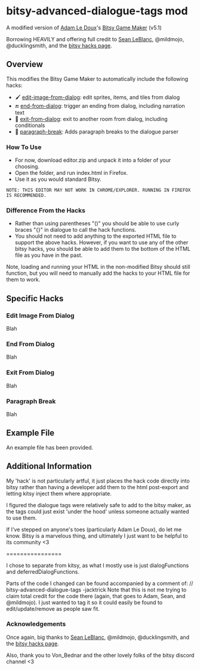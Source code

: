 
# bitsy-advanced-dialogue-tags mod

A modified version of [Adam Le Doux](https://twitter.com/adamledoux)'s [Bitsy Game Maker](https://ledoux.itch.io/bitsy) (v5.1)

Borrowing HEAVILY and offering full credit to [Sean LeBlanc](https://github.com/seleb), @mildmojo, @ducklingsmith, and the [bitsy hacks page](https://github.com/seleb/bitsy-hacks).

## Overview

This modifies the Bitsy Game Maker to automatically include the following hacks:

* :paintbrush: [edit-image-from-dialog](https://github.com/seleb/bitsy-hacks/blob/master/dist/edit%20image%20from%20dialog.js): edit sprites, items, and tiles from dialog 
* :end: [end-from-dialog](https://github.com/seleb/bitsy-hacks/blob/master/dist/end-from-dialog.js): trigger an ending from dialog, including narration text
* :door: [exit-from-dialog](https://github.com/seleb/bitsy-hacks/blob/master/dist/exit-from-dialog.js): exit to another room from dialog, including conditionals
* :page_with_curl: [paragraph-break](https://github.com/seleb/bitsy-hacks/blob/master/dist/paragraph-break.js): Adds paragraph breaks to the dialogue parser


### How To Use

* For now, download editor.zip and unpack it into a folder of your choosing.
* Open the folder, and run index.html in Firefox.
* Use it as you would standard Bitsy.

```
NOTE: THIS EDITOR MAY NOT WORK IN CHROME/EXPLORER. RUNNING IN FIREFOX IS RECOMMENDED.
```

### Difference From the Hacks

* Rather than using parentheses "()" you should be able to use curly braces "{}" in dialogue to call the hack functions.
* You should not need to add anything to the exported HTML file to support the above hacks. However, if you want to use any of the other bitsy hacks, you should be able to add them to the bottom of the HTML file as you have in the past.

Note, loading and running your HTML in the non-modified Bitsy should still function, but you will need to manually add the hacks to your HTML file for them to work.

## Specific Hacks

### Edit Image From Dialog
Blah

### End From Dialog
Blah

### Exit From Dialog
Blah

### Paragraph Break
Blah

## Example File
An example file has been provided.

## Additional Information

My 'hack' is not particularly artful, it just places the hack code directly into bitsy rather than having a
developer add them to the html post-export and letting kitsy inject them where appropriate.

I figured the dialogue tags were relatively safe to add to the bitsy maker, as the tags
could just exist 'under the hood' unless someone actually wanted to use them.

If I've stepped on anyone's toes (particularly Adam Le Doux), do let me know.
Bitsy is a marvelous thing, and ultimately I just want to be helpful to its community <3

================

I chose to separate from kitsy, as what I mostly use is just dialogFunctions and deferredDialogFunctions.

Parts of the code I changed can be found accompanied by a comment of:
  // bitsy-advanced-dialogue-tags -jacktrick
  Note that this is not me trying to claim total credit for the code there 
  (again, that goes to Adam, Sean, and @mildmojo). 
  I just wanted to tag it so it could easily be found to edit/update/remove as people saw fit.

### Acknowledgements

Once again, big thanks to [Sean LeBlanc](https://github.com/seleb), @mildmojo, @ducklingsmith, and the [bitsy hacks page](https://github.com/seleb/bitsy-hacks).

Also, thank you to Von_Bednar and the other lovely folks of the bitsy discord channel <3